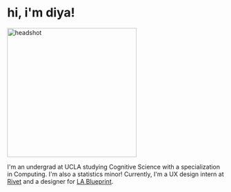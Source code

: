 <link rel="shortcut icon" type="image/x-icon" href="favicon.ico">

# hi, i'm diya!

<img src='assets/logo.png' alt='headshot' width='300'/>

I'm an undergrad at UCLA studying Cognitive Science with a specialization in Computing. I'm also a statistics minor! Currently, I'm a UX design intern at [Rivet](https://www.rivet.app/) and a designer for [LA Blueprint](https://lablueprint.org/).

